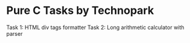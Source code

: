 # Pure C Tasks by Technopark

Task 1: HTML div tags formatter
Task 2: Long arithmetic calculator with parser

